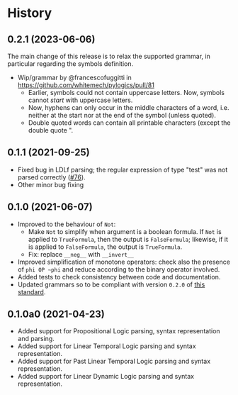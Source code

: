 # History

## 0.2.1 (2023-06-06)

The main change of this release is to relax the supported grammar, in particular regarding the symbols definition.

* Wip/grammar by @francescofuggitti in https://github.com/whitemech/pylogics/pull/81
  * Earlier, symbols could not contain uppercase letters. Now, symbols cannot *start* with uppercase letters.
  * Now, hyphens can only occur in the middle characters of a word, i.e. neither at the start nor at the end of the symbol (unless quoted).
  * Double quoted words can contain all printable characters (except the double quote ".


## 0.1.1 (2021-09-25)

- Fixed bug in LDLf parsing; the regular expression of type "test"
  was not parsed correctly ([#76](https://github.com/whitemech/pylogics/pull/76)). 
- Other minor bug fixing

## 0.1.0 (2021-06-07)

- Improved to the behaviour of `Not`:
  - Make `Not` to simplify when argument is a boolean formula. If `Not` is applied to `TrueFormula`, then the output is `FalseFormula`; 
    likewise, if it is applied to `FalseFormula`, the output is `TrueFormula`.
  - Fix: replace `__neg__` with `__invert__`
- Improved simplification of monotone operators: check also
  the presence of `phi OP ~phi` and reduce according to the 
  binary operator involved.
- Added tests to check consistency between code and documentation.
- Updated grammars so to be compliant with 
  version `0.2.0` of [this standard](https://marcofavorito.me/tl-grammars/v/7d9a17267fbf525d9a6a1beb92a46f05cf652db6/).



## 0.1.0a0 (2021-04-23)

- Added support for Propositional Logic parsing, 
  syntax representation and parsing.
- Added support for Linear Temporal Logic
  parsing and syntax representation.
- Added support for Past Linear Temporal Logic
  parsing and syntax representation.
- Added support for Linear Dynamic Logic 
  parsing and syntax representation.
